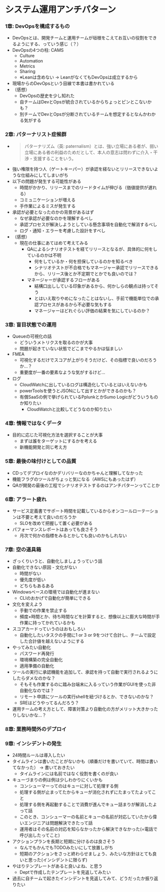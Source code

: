 # システム運用アンチパターン
### 1章: DevOpsを構成するもの
- DevOpsとは、開発チームと運用チームが垣根をこえてお互いの役割をできるようにする、っていう感じ（？）
- DevOpsの4つの柱: CAMS
    - Culture
    - Automation
    - Metrics
    - Sharing
    - ※Leanは含めない → LeanがなくてもDevOpsは成立するから
- 現場からのDevOpsという目線で本書は書かれている
- （感想）
    - DevOpsの歴史を少し知れた
    - 自チームはDevとOpsが統合されているからちょっとピンとこないかも？
    - 別チームでDevとOpsが分断されているチームを想定するとなんかわかる気がする
### 2章: パターナリスト症候群
- > パターナリズム（英: paternalism）とは、強い立場にある者が、弱い立場にある者の利益のためだとして、本人の意志は問わずに介入・干渉・支援することをいう。
- 強い権限を持つ人（ゲートキーパー）が承認を経ないとリリースできないような仕組みにしてしまいがち
- 以下の問題が発生する可能性がある
    - 時間がかかり、リリースまでのリードタイムが伸びる（価値提供が遅れる）
    - コミュニケーションが増える
    - 手作業によるミスが発生する
- 承認が必要となったのかの背景があるはず
    - なぜ承認が必要なのかを理解するべし
    - 承認プロセスが解決しようとしている懸念事項を自動化で解消するべし
    - ログ・通知・エラーを考慮した設計をすべし
- （感想）
    - 現在の仕事にあてはめて考えてみる
        - QAによるシナリオテストを経てリリースとなるが、具体的に何をしているのかは不明
            - 何をしているか・何を担保しているのかを知るべき
            - シナリオテストが不合格でもマネージャー承認でリリースできるから、リリース後とか不定期でとかでも良いのでは？
        - マネージャーが承認するフローがある
            - 結構口出ししている印象があるから、何かしらの観点は持ってそう
            - とはいえ取りやめになったことはないし、手前で機能単位での承認プロセスがあるから不必要な気もする
            - マネージャーはどれぐらい評価の結果を気にしているのか？
### 3章: 盲目状態での運用
- Queueの可視化の話
    - どういうメトリクスを取るのかが大事
    - 問題が起きていない状態でどこまでやるかは悩ましい
- FMEA
    - 可視化するだけでスコアが上がりそうだけど、その指標で良いのだろうか…？
    - 重要度が一番の要素なような気がするけど…
- ログ
    - CloudWatchに出しているログは構造化しているとはいえないかも
    - powerToolsを使うとJSONにして出すとかができるのかも？
    - 有償SaaSの例で挙げられているPplunkとかSumo Logicがどういうものか知りたい
        - CloudWatchと比較してどうなのか知りたい
### 4章: 情報ではなくデータ
- 目的に応じた可視化方法を選択することが大事
    - まずは誰をターゲットにするかを考える
    - 新機能開発と同じ考え方
### 5章: 最後の味付けとしての品質
- CDってデプロイなのかデリバリーなのかちゃんと理解してなかった
- 機能フラグのツールがちょっと気になる（AWSにもあったはず）
- QAが開発の最後の工程でシナリオテストするのはアンチパターンってことか
### 6章: アラート疲れ
- サービス定義書でサポート時間を記載しているからオンコールローテーションは不要と考えて良いのだろうか
    - SLOを改めて把握して置く必要がある
- パフォーマンスレポートはあっても良さそう
    - 月次で何かの指標をみるとかしても良いのかもしれない
### 7章: 空の道具箱
- ざっくりいうと、自動化しましょうっていう話
- 自動化できない原因 - 文化がない 
    - 時間がない
    - 優先度が低い
    - どちらもあるある
- Windowsベースの環境では自動化が進まない
    - CLIのおかげで自動化が簡単にできる
- 文化を変えよう
    - 手動での作業を禁止する
    - 頻度×時間とか、待ち時間などを計算すると、想像以上に膨大な時間が手作業に持ってかれているかも
- スコアカードっていうのはおもしろい
    - 自動化したいタスクの手間に1 or 3 or 9をつけて合計し、チームで設定した合計値を越えないようにする
- やってみたい自動化
    - パスワード再発行
    - 環境構築の完全自動化
    - 適用準備の自動化
- ツールの実行に承認機能を追加して、承認を持って自動で実行されるようにしたらダメなのかな？
    - そもそも作業するのに踏み台端末に入るっていう作業がGUIを使った非自動化なのでは？
    - リモート申請にツールの実行shellを紐づけるとか、できないのかな？
    - SREはどうやってるんだろう？
- 運用チームの考え方として、障害対策より自動化の方がメリット大きかったりしないかな…？
### 8章: 業務時間外のデプロイ
### 9章: インシデントの発生
- 24時間ルールは導入したい
- タイムラインは書いたことがないかも（順番だけを書いていて、時間は書いてなかった） → 書いておきたい
    - タイムラインには名前ではなく役割を書くのが良い
- キューづまりの例は例は少しわかりにくいかも
    - コンシューマーってのはキューに対して処理する側
    - 処理する側が止まってたからキューが消化されずにたまってたよってこと
    - 処理する側を再起動することで消費が進んでキュー詰まりが解消したよって話
    - このとき、コンシューマーの名前とキューの名前が対応していたから偉いエンジニアは問題解決できたって話
    - 運用者はその名前の対応を知らなかったから解決できなかった(=電話で呼び出したってこと)
- アクションプランを長期と短期に分けるのは良さそう
    - なんでもかんでもTODOみたいにして放置しがち
    - 短期のアクションをさっと終わらせましょう、みたいな方針はとても良いと思った(インシデントに限らず)
- やはりテンプレートがあると良いよね、と思う
    - Deptで作成したテンプレートを見返してみたい
- 過去に自チームで起きたインシデントを見返してみて、どうだったか振り返りたい
